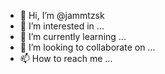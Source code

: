 - 👋 Hi, I’m @jammtzsk
- 👀 I’m interested in ...
- 🌱 I’m currently learning ...
- 💞️ I’m looking to collaborate on ...
- 📫 How to reach me ...

<!---
jammtzsk/jammtzsk is a ✨ special ✨ repository because its `README.md` (this file) appears on your GitHub profile.
You can click the Preview link to take a look at your changes.
--->
